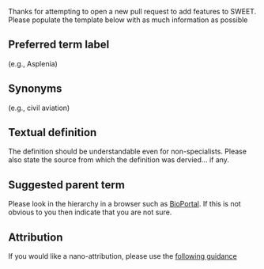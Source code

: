 Thanks for attempting to open a new pull request to add features to SWEET. Please populate the template below with as much information as possible

## Preferred term label

(e.g., Asplenia)

## Synonyms

(e.g., civil aviation)

## Textual definition

The definition should be understandable even for non-specialists. Please also state the source from which the definition was dervied... if any.

## Suggested parent term

Please look in the hierarchy in a browser such as [BioPortal](https://bioportal.bioontology.org/ontologies/SWEET/?p=classes&conceptid=root). If this is not obvious to you then indicate that you are not sure. 

## Attribution

If you would like a nano-attribution, please use the [following guidance](https://github.com/ESIPFed/sweet/wiki/SWEET-Class-Annotations-Proposal)
